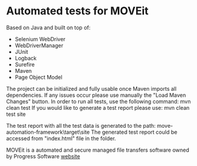 # Automated tests for MOVEit

Based on Java and built on top of:
- Selenium WebDriver
- WebDriverManager 
- JUnit
- Logback
- Surefire
- Maven
- Page Object Model

The project can be initialized and fully usable once Maven imports all dependencies. If any issues occur please use manually the "Load Maven Changes" button.
In order to run all tests, use the following command: mvn clean test
If you would like to generate a test report please use: mvn clean test site

The test report with all the test data is generated to the path: move-automation-framework\target\site
The generated test report could be accessed from "index.html" file in the folder.

MOVEit is a automated and secure managed file transfers software owned by Progress Software [website](https://www.ipswitch.com/moveit)
